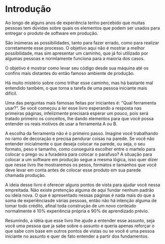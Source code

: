# Introdução

Ao longo de alguns anos de experiência tenho percebido que muitas pessoas tem dúvidas sobre quais os elementos que podem ser usados para entregar o produto de software em produção.

São inúmeras as possibilidades, tanto para fazer errado, como para realizar corretamente esse processo. O objetivo aqui não é mostrar a melhor possibilidade, mas sim apresentar um caminho, que já foi utilizado por algumas pessoas e normlamente funciona para a maioria dos casos.

O objetivo é mostrar como levar seu código desde sua máquina até os confins mais distantes do então famoso ambiente de produção.

Há muito mistério sobre como trilhar esse caminho, mas há bastante mal entendido também, o que torna a tarefa de uma pessoa iniciante mais difícil.

Uma das perguntas mais famosas feitas por iniciantes é: "Qual ferramenta usar?". Se você começou a ler esse livro esperando a resposta nas primeiras páginas, infelizmente precisará esperar um pouco, pois será tratado primeiro os conceitos, lhe dando elementos para que você possa entender os reais motivos de usar a ferramenta A ou B.

A escolha da ferramenta não é o primeiro passo. Imagine você trabalhando no ramo de decoração e precisa pendurar coisas na parede. Se você não entender inicialmente o que deseja colocar na parede, ou seja, o seu formato, peso e tamanho, como conseguirá escolher entre o martelo para colocar o prego ou a furadeira para colocar o parafuso? A situação para colocar a um software em produção segue a mesma lógica, isso quer dizer que nesse livro lhe mostraremos os pesos, formatos e tamanhos que você deve levar em conta antes de colocar esse produto em sua parede chamada produção.

A ideia desse livro é oferecer alguns pontos de vista para ajudar você nessa empreitada.  Não existe pretenção alguma de aqui fundar nenhum padrão ou ideia nova. O que é apresentado nessas páginas é nada mais do que a soma de experiênciasde várias pessoas, então não há intenção alguma de tomar todo crédito, afinal toda construção de um novo conteúdo normalmente é 10% experiência própria e 90% de aprendizado prévio.

Resumindo, a idéia que esse livro lhe ajude a entender esse assunto, seja você uma pessoa que ja sabe sobre o assunto e queria apenas reforçar o que sabe com base em outros pontos de vistas ou se você é uma pessoa iniciante no assunto e quer de fato entender a partir dos fundamentos.


